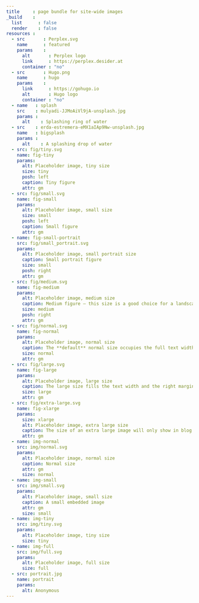 ```yaml
---
title     : page bundle for site-wide images
_build    :
  list      : false
  render    : false
resources :
  - src       : Perplex.svg
    name      : featured
    params    :
      alt       : Perplex logo
      link      : https://perplex.desider.at
      container : "no"
  - src       : Hugo.png
    name      : hugo
    params    :
      link      : https://gohugo.io
      alt       : Hugo logo
      container : "no"
  - name   : splash
    src    : mulyadi-JJMoAiVl9jA-unsplash.jpg
    params :
      alt    : Splashing ring of water
  - src    : erda-estremera-eMX1aIAp9Nw-unsplash.jpg
    name   : bigsplash
    params :
      alt    : A splashing drop of water
  - src: fig/tiny.svg
    name: fig-tiny
    params:
      alt: Placeholder image, tiny size
      size: tiny
      posh: left
      caption: Tiny figure
      attr: gm
  - src: fig/small.svg
    name: fig-small
    params:
      alt: Placeholder image, small size
      size: small 
      posh: left
      caption: Small figure
      attr: gm
  - name: fig-small-portrait
    src: fig/small_portrait.svg
    params:
      alt: Placeholder image, small portrait size
      caption: Small portrait figure
      size: small
      posh: right
      attr: gm
  - src: fig/medium.svg
    name: fig-medium
    params:
      alt: Placeholder image, medium size
      caption: Medium figure – this size is a good choice for a landscape ratio. 
      size: medium 
      posh: right
      attr: gm
  - src: fig/normal.svg
    name: fig-normal
    params:
      alt: Placeholder image, normal size
      caption: The **default** normal size occupies the full text width. If the margin is available, the caption is placed there.
      size: normal
      attr: gm
  - src: fig/large.svg
    name: fig-large
    params:
      alt: Placeholder image, large size
      caption: The large size fills the text width and the right margin on documenation pages. The text of the caption is constrained to the text width. The attribution is placed in the right margin an on the right as usual.
      size: large
      attr: gm
  - src: fig/extra-large.svg
    name: fig-xlarge
    params:
      size: xlarge
      alt: Placeholder image, extra large size
      caption: The size of an extra large image will only show in blog and article pages. It’s treated here like a large image, because the sidebar occupies the left margin.
      attr: gm
  - name: img-normal
    src: img/normal.svg
    params:
      alt: Placeholder image, normal size
      caption: Normal size
      attr: gm
      size: normal
  - name: img-small
    src: img/small.svg
    params:
      alt: Placeholder image, small size
      caption: A small embedded image
      attr: gm
      size: small
  - name: img-tiny
    src: img/tiny.svg
    params:
      alt: Placeholder image, tiny size
      size: tiny
  - name: img-full
    src: img/full.svg
    params: 
      alt: Placeholder image, full size
      size: full
  - src: portrait.jpg
    name: portrait
    params:
      alt: Anonymous
---
```

